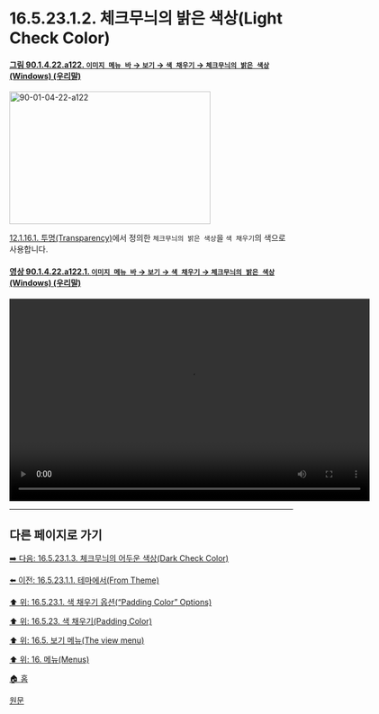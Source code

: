 # 16.5.23.1.2. 체크무늬의 밝은 색상(Light Check Color)

<a id="90-01-04-22-a122"></a>

#### [그림 90.1.4.22.a122. `이미지 메뉴 바` → `보기` → `색 채우기` → `체크무늬의 밝은 색상` (Windows) (우리말)](./90-01-04-22-padding_color.md#90-01-04-22-a122)
<img width="357" height="236" alt="90-01-04-22-a122" src="https://github.com/user-attachments/assets/becb0c50-5622-4f96-a51b-9a6a70645fce" />

[12.1.16.1. 투명(Transparency)](./12-01-16-01-transparency.md)에서 정의한 `체크무늬의 밝은 색상`을 `색 채우기`의 색으로 사용합니다.

<a id="90-01-04-22-a122-01"></a>

#### [영상 90.1.4.22.a122.1. `이미지 메뉴 바` → `보기` → `색 채우기` → `체크무늬의 밝은 색상` (Windows) (우리말)](./90-01-04-22-padding_color.md#90-01-04-22-a122-01)
<video controls="controls" width="640" height="360" src="https://github.com/user-attachments/assets/5e753f37-b524-4a8c-adba-efb7bcb82e5a"></video>

***

## 다른 페이지로 가기

[➡️ 다음: 16.5.23.1.3. 체크무늬의 어두운 색상(Dark Check Color)](./16-05-23-01-03-dark_check_color.md)

[⬅️ 이전: 16.5.23.1.1. 테마에서(From Theme)](./16-05-23-01-01-from_theme.md)

[⬆️ 위: 16.5.23.1. 색 채우기 옵션(“Padding Color” Options)](./16-05-23-01-00-padding_color_options.md)

[⬆️ 위: 16.5.23. 색 채우기(Padding Color)](./16-05-23-00-padding-color.md)

[⬆️ 위: 16.5. 보기 메뉴(The view menu)](./16-05-00-the-view-menu.md)

[⬆️ 위: 16. 메뉴(Menus)](./16-00-menus.md)

[🏠 홈](./00-home.md)

[원문](https://docs.gimp.org/2.10/ko/gimp-view-padding-color.html#idm26204)